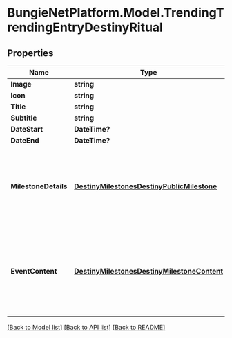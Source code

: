 # BungieNetPlatform.Model.TrendingTrendingEntryDestinyRitual
## Properties

Name | Type | Description | Notes
------------ | ------------- | ------------- | -------------
**Image** | **string** |  | [optional] 
**Icon** | **string** |  | [optional] 
**Title** | **string** |  | [optional] 
**Subtitle** | **string** |  | [optional] 
**DateStart** | **DateTime?** |  | [optional] 
**DateEnd** | **DateTime?** |  | [optional] 
**MilestoneDetails** | [**DestinyMilestonesDestinyPublicMilestone**](DestinyMilestonesDestinyPublicMilestone.md) | A destiny event does not necessarily have a related Milestone, but if it does the details will be returned here. | [optional] 
**EventContent** | [**DestinyMilestonesDestinyMilestoneContent**](DestinyMilestonesDestinyMilestoneContent.md) | A destiny event will not necessarily have milestone \&quot;custom content\&quot;, but if it does the details will be here. | [optional] 

[[Back to Model list]](../README.md#documentation-for-models) [[Back to API list]](../README.md#documentation-for-api-endpoints) [[Back to README]](../README.md)


